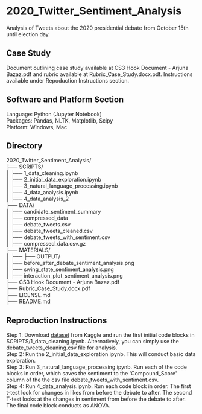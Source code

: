 # 2020_Twitter_Sentiment_Analysis

Analysis of Tweets about the 2020 presidential debate from October 15th until election day.

## Case Study
Document outlining case study available at CS3 Hook Document - Arjuna Bazaz.pdf and rubric available at Rubric_Case_Study.docx.pdf. Instructions available under Repoduction Instructions section.

## Software and Platform Section
Language: Python (Jupyter Notebook) <br>
Packages: Pandas, NLTK, Matplotlib, Scipy <br>
Platform: Windows, Mac <br>

## Directory
2020_Twitter_Sentiment_Analysis/ <br>
├── SCRIPTS/ <br>
│   ├── 1_data_cleaning.ipynb <br>
│   ├── 2_initial_data_exploration.ipynb <br>
│   ├── 3_natural_language_processing.ipynb <br>
│   ├── 4_data_analysis.ipynb <br>
│   ├── 4_data_analysis_2 <br>
├── DATA/ <br>
│   ├── candidate_sentiment_summary <br>
│   ├── compressed_data <br>
│   ├── debate_tweets.csv <br>
│   ├── debate_tweets_cleaned.csv <br>
│   ├── debate_tweets_with_sentiment.csv <br>
│   ├── compressed_data.csv.gz <br>
├── MATERIALS/ <br>
│   ├── 
├── OUTPUT/ <br>
│   ├── before_after_debate_sentiment_analysis.png <br>
│   ├── swing_state_sentiment_analysis.png <br>
│   ├── interaction_plot_sentiment_analysis.png <br>
├── CS3 Hook Document - Arjuna Bazaz.pdf <br>
├── Rubric_Case_Study.docx.pdf <br>
├── LICENSE.md <br>
├── README.md <br>

## Reproduction Instructions

Step 1: Download [dataset]([url](https://www.kaggle.com/datasets/manchunhui/us-election-2020-tweets)) from Kaggle and run the first initial code blocks in SCRIPTS/1_data_cleaning.ipynb. Alternatively, you can simply use the debate_tweets_cleaning.csv file for analysis. <br>
Step 2: Run the 2_initial_data_exploration.ipynb. This will conduct basic data exploration. <br>
Step 3: Run 3_natural_language_processing.ipynb. Run each of the code blocks in order, which saves the sentiment to the 'Compound_Score' column of the the csv file debate_tweets_with_sentiment.csv. <br>
Step 4: Run 4_data_analysis.ipynb. Run each code block in order. The first t-test look for changes in likes from before the debate to after. The second T-test looks at the changes in sentiment from before the debate to after. The final code block conducts as ANOVA. <br>

